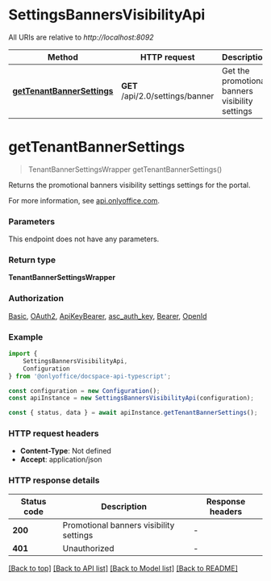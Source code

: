 # SettingsBannersVisibilityApi

All URIs are relative to *http://localhost:8092*

|Method | HTTP request | Description|
|------------- | ------------- | -------------|
|[**getTenantBannerSettings**](#gettenantbannersettings) | **GET** /api/2.0/settings/banner | Get the promotional banners visibility settings|

# **getTenantBannerSettings**
> TenantBannerSettingsWrapper getTenantBannerSettings()

Returns the promotional banners visibility settings settings for the portal.

For more information, see [api.onlyoffice.com](https://api.onlyoffice.com/docspace/api-backend/usage-api/get-tenant-banner-settings/).

### Parameters
This endpoint does not have any parameters.


### Return type

**TenantBannerSettingsWrapper**

### Authorization

[Basic](../README.md#Basic), [OAuth2](../README.md#OAuth2), [ApiKeyBearer](../README.md#ApiKeyBearer), [asc_auth_key](../README.md#asc_auth_key), [Bearer](../README.md#Bearer), [OpenId](../README.md#OpenId)

### Example

```typescript
import {
    SettingsBannersVisibilityApi,
    Configuration
} from '@onlyoffice/docspace-api-typescript';

const configuration = new Configuration();
const apiInstance = new SettingsBannersVisibilityApi(configuration);

const { status, data } = await apiInstance.getTenantBannerSettings();
```

### HTTP request headers

 - **Content-Type**: Not defined
 - **Accept**: application/json


### HTTP response details
| Status code | Description | Response headers |
|-------------|-------------|------------------|
|**200** | Promotional banners visibility settings |  -  |
|**401** | Unauthorized |  -  |

[[Back to top]](#) [[Back to API list]](../README.md#documentation-for-api-endpoints) [[Back to Model list]](../README.md#documentation-for-models) [[Back to README]](../README.md)


